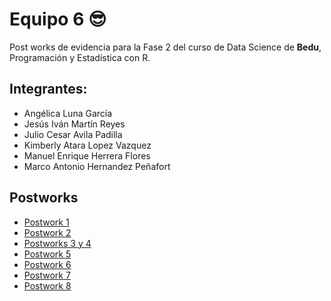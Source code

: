 # Equipo 6 😎

Post works de evidencia para la Fase 2 del curso de Data Science de **Bedu**, Programación y Estadística con R.

## Integrantes:
 - Angélica Luna García
 - Jesús Iván Martín Reyes
 - Julio Cesar Avila Padilla
 - Kimberly Atara Lopez Vazquez
 - Manuel Enrique Herrera Flores
 - Marco Antonio Hernandez Peñafort

## Postworks
- [Postwork 1](https://github.com/AvilaJulio/bedu-ds-equipo6/tree/main/Postwork%201)
- [Postwork 2](https://github.com/AvilaJulio/bedu-ds-equipo6/tree/main/Postwork%202)
- [Postworks 3 y 4](https://github.com/AvilaJulio/bedu-ds-equipo6/tree/main/Postwork%203%20y%204)
- [Postwork 5](https://github.com/AvilaJulio/bedu-ds-equipo6/tree/main/Postwork%205)
- [Postwork 6](https://github.com/AvilaJulio/bedu-ds-equipo6/tree/main/Postwork%206)
- [Postwork 7](https://github.com/AvilaJulio/bedu-ds-equipo6/tree/main/Postwork%207)
- [Postwork 8](https://github.com/AvilaJulio/bedu-ds-equipo6/tree/main/Postwork%208)
